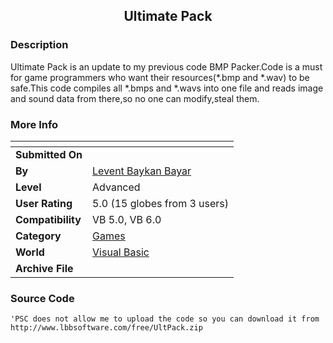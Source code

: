 ﻿<div align="center">

## Ultimate Pack


</div>

### Description

Ultimate Pack is an update to my previous code BMP Packer.Code is a must for game programmers who want their resources(*.bmp and *.wav) to be safe.This code compiles all *.bmps and *.wavs into one file and reads image and sound data from there,so no one can modify,steal them.
 
### More Info
 


<span>             |<span>
---                |---
**Submitted On**   |
**By**             |[Levent Baykan Bayar](https://github.com/Planet-Source-Code/PSCIndex/blob/master/ByAuthor/levent-baykan-bayar.md)
**Level**          |Advanced
**User Rating**    |5.0 (15 globes from 3 users)
**Compatibility**  |VB 5\.0, VB 6\.0
**Category**       |[Games](https://github.com/Planet-Source-Code/PSCIndex/blob/master/ByCategory/games__1-38.md)
**World**          |[Visual Basic](https://github.com/Planet-Source-Code/PSCIndex/blob/master/ByWorld/visual-basic.md)
**Archive File**   |[](https://github.com/Planet-Source-Code/levent-baykan-bayar-ultimate-pack__1-40501/archive/master.zip)





### Source Code

```
'PSC does not allow me to upload the code so you can download it from
http://www.lbbsoftware.com/free/UltPack.zip
```

